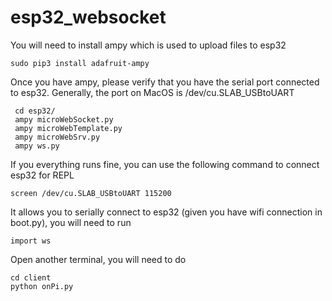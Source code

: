# esp32_websocket
You will need to install ampy which is used to upload files to esp32
```
sudo pip3 install adafruit-ampy
```

Once you have ampy, please verify that you have the serial port connected to esp32. Generally, the port on MacOS is
/dev/cu.SLAB_USBtoUART
```
 cd esp32/
 ampy microWebSocket.py
 ampy microWebTemplate.py
 ampy microWebSrv.py
 ampy ws.py
```

If you everything runs fine, you can use the following command to connect esp32 for REPL
```
screen /dev/cu.SLAB_USBtoUART 115200

```
It allows you to serially connect to esp32 (given you have wifi connection in boot.py), you will need to run
```
import ws
```

Open another terminal, you will need to do
```
cd client
python onPi.py
```
